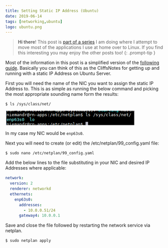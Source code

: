 ```yaml
---
title: Setting Static IP Address (Ubuntu)
date: 2019-06-14
tags: [networking,ubuntu]
logo: ubuntu.png
---
```


> **Hi there**! This post is [part of a series](/series/) I am doing where I attempt to move most of the applications I use at home over to Linux. If you find this interesting you may enjoy the other posts too!
{: .prompt-tip }

Most of the information in this post is a simplified version of the [following guide](https://ubuntu.com/server/docs). Basically you can think of this as the CliffsNotes for getting up and running with a static IP Address on Ubuntu Server.

First you will need the name of the NIC you want to assign the static IP Address to. This is as simple as running the below command and picking the most appropriate sounding name form the results:

```shell
$ ls /sys/class/net/
```

<img src="./003.png" alt="" />

In my case my NIC would be `enp63s0`.

Next you will need to create (or edit) the /etc/netplan/99_config.yaml file:

```shell
$ sudo nano /etc/netplan/99_config.yaml
```

Add the below lines to the file substituting in your NIC and desired IP Addresses where applicable:

```yaml
network:
  version: 2
  renderer: networkd
  ethernets:
    enp63s0:
      addresses:
        - 10.0.0.51/24
      gateway4: 10.0.0.1
```

Save and close the file followed by restarting the network service via netplan.

```shell
$ sudo netplan apply
```
